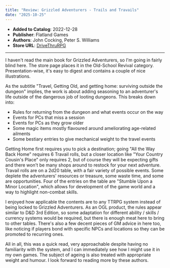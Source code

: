 ```yaml
---
title: "Review: Grizzled Adventurers - Trails and Travails"
date: "2025-10-25"
---
```


- **Added to Catalog**: 2022-12-28
- **Publisher**: Flatland Games
- **Authors**: John Cocking, Peter S. Williams
- **Store URL**: [DriveThruRPG](https://www.drivethrurpg.com/en/product/419163/grizzled-adventurers-travels-travails)

---

I haven't read the main book for Grizzled Adventurers, so I'm going in fairly blind here. The store page places it in the Old-School Revival category. Presentation-wise, it's easy to digest and contains a couple of nice illustrations.

As the subtitle "Travel, Getting Old, and getting home: surviving outside the dungeon" implies, the work is about adding seasoning to an adventurer's life outside of the dangerous job of looting dungeons. This breaks down into:

- Rules for returning from the dungeon and what events occur on the way
- Events for PCs that miss a session
- Events for PCs as they grow older
- Some magic items mostly flavoured around ameliorating age-related ailments
- Some bestiary entries to give mechanical weight to the travel events

Getting Home first requires you to pick a destination; going "All the Way Back Home" requires 6 Travail rolls, but a closer location like "Your Country Cousin's Place" only requires 2, but of course they will be expecting gifts and there won't be many shops around to restock for your next adventure. Travail rolls are on a 2d20 table, with a fair variety of possible events. Some deplete the adventurers' resources or treasure, some waste time, and some are opportunities. Four of the entries on the table are "Stumble Upon a Minor Location", which allows for development of the game world and a way to highlight non-combat skills.

I enjoyed how applicable the contents are to any TTRPG system instead of being locked to Grizzled Adventurers. As an OGL product, the rules appear similar to D&D 3rd Edition, so some adaptation for different ability / skills / currency systems would be required, but there is enough meat here to bring to other tables. There's also a few decent pieces of GM advice in here too, like noticing if players bond with specific NPCs and locations so they can be promoted to recurring ones.

All in all, this was a quick read, very approachable despite having no familiarity with the system, and I can immediately see how I might use it in my own games. The subject of ageing is also treated with appropriate weight and humour. I look forward to reading more by these authors.
